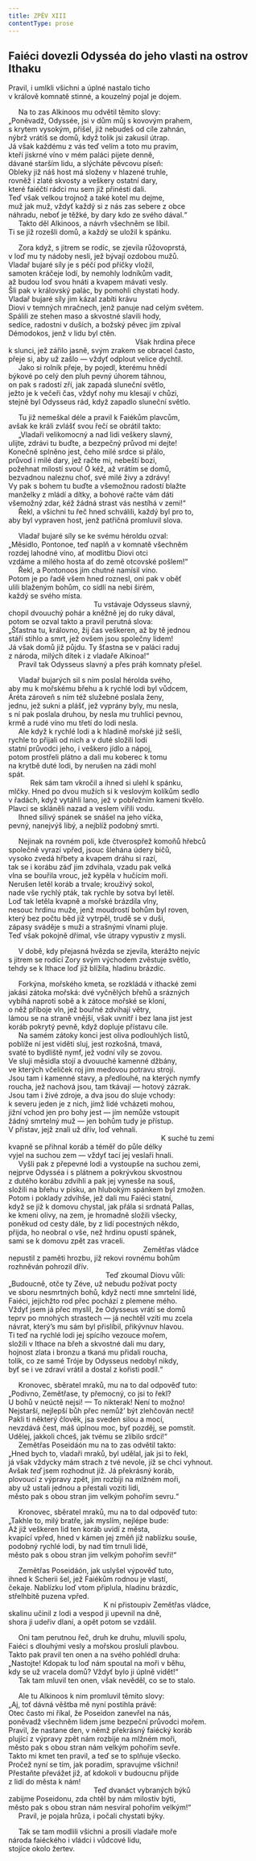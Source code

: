 ```yaml
---
title: ZPĚV XIII
contentType: prose
---
```


<section>

## Faiéci dovezli Odysséa do jeho vlasti na ostrov Ithaku

Pravil, i umlkli všichni a úplné nastalo ticho  
v králově komnatě stinné, a kouzelný pojal je dojem.

     Na to zas Alkinoos mu odvětil těmito slovy:  
„Poněvadž, Odyssée, jsi v dům můj s kovovým prahem,  
s krytem vysokým, přišel, již nebudeš od cíle zahnán,  
nýbrž vrátíš se domů, když tolik jsi zakusil útrap.  
Já však každému z vás teď velím a toto mu pravím,  
kteří jiskrné víno v mém paláci pijete denně,  
dávané starším lidu, a slýcháte pěvcovu píseň:  
Obleky již náš host má složeny v hlazené truhle,  
rovněž i zlaté skvosty a veškery ostatní dary,  
které faiéčtí rádci mu sem již přinésti dali.  
Teď však velkou trojnož a také kotel mu dejme,  
muž jak muž, vždyť každý si z nás zas sebere z obce  
náhradu, neboť je těžké, by dary kdo ze svého dával.“  
     Takto děl Alkinoos, a návrh všechněm se líbil.  
Ti se již rozešli domů, a každý se uložil k spánku.

     Zora když, s jitrem se rodíc, se zjevila růžovoprstá,  
v loď mu ty nádoby nesli, jež bývají ozdobou mužů.  
Vladař bujaré síly je s péčí pod příčky vložil,  
samoten kráčeje lodí, by nemohly lodníkům vadit,  
až budou loď svou hnáti a kvapem mávati vesly.  
Šli pak v královský palác, by pomohli chystati hody.  
Vladař bujaré síly jim kázal zabíti krávu  
Diovi v temných mračnech, jenž panuje nad celým světem.  
Spálili ze stehen maso a skvostné slavili hody,  
sedíce, radostni v duších, a božský pěvec jim zpíval  
Démodokos, jenž v lidu byl ctěn.  
                                                                Však hrdina přece  
k slunci, jež zářilo jasně, svým zrakem se obracel často,  
přeje si, aby už zašlo — vždyť odplout velice dychtil.  
     Jako si rolník přeje, by pojedl, kterému hnědí  
býkové po celý den pluh pevný úhorem táhnou,  
on pak s radostí zří, jak zapadá sluneční světlo,  
ježto je k večeři čas, vždyť nohy mu klesají v chůzi,  
stejně byl Odysseus rád, když zapadlo sluneční světlo.

     Tu již nemeškal déle a pravil k Faiékům plavcům,  
avšak ke králi zvlášť svou řečí se obrátil takto:  
     „Vladaři velikomocný a nad lidi veškery slavný,  
ulijte, zdrávi tu buďte, a bezpečný průvod mi dejte!  
Konečně splněno jest, čeho milé srdce si přálo,  
průvod i milé dary, jež račte mi, nebeští bozi,  
požehnat milostí svou! Ó kéž, až vrátím se domů,  
bezvadnou naleznu choť, své milé živy a zdrávy!  
Vy pak s bohem tu buďte a všemožnou radostí blažte  
manželky z mládí a dítky, a bohové račte vám dáti  
všemožný zdar, kéž žádná strast vás nestíhá v zemi!“  
     Řekl, a všichni tu řeč hned schválili, každý byl pro to,  
aby byl vypraven host, jenž patřičná promluvil slova.

     Vladař bujaré síly se ke svému héroldu ozval:  
„Měsidlo, Pontonoe, teď naplň a v komnatě všechněm  
rozdej lahodné víno, ať modlitbu Diovi otci  
vzdáme a milého hosta ať do země otcovské pošlem!“  
     Řekl, a Pontonoos jim chutné namísil víno.  
Potom je po řadě všem hned roznesl, oni pak v oběť  
ulili blaženým bohům, co sídlí na nebi širém,  
každý se svého místa.  
                                           Tu vstávaje Odysseus slavný,  
chopil dvouuchý pohár a kněžně jej do ruky dával,  
potom se ozval takto a pravil perutná slova:  
„Šťastna tu, královno, žij čas veškeren, až by tě jednou  
stáří stihlo a smrt, jež ovšem jsou společny lidem!  
Já však domů již půjdu. Ty šťastna se v paláci raduj  
z národa, milých dítek i z vladaře Alkinoa!“  
     Pravil tak Odysseus slavný a přes práh komnaty přešel.

     Vladař bujarých sil s ním poslal hérolda svého,  
aby mu k mořskému břehu a k rychlé lodi byl vůdcem,  
Áréta zároveň s ním též služebné poslala ženy,  
jednu, jež sukni a plášť, jež vyprány byly, mu nesla,  
s ní pak poslala druhou, by nesla mu truhlici pevnou,  
krmě a rudé víno mu třetí do lodi nesla.  
     Ale když k rychlé lodi a k hladině mořské již sešli,  
rychle to přijali od nich a v duté složili lodi  
statní průvodci jeho, i veškero jídlo a nápoj,  
potom prostřeli plátno a dali mu koberec k tomu  
na krytbě duté lodi, by nerušen na zádi mohl  
spát.  
           Rek sám tam vkročil a ihned si ulehl k spánku,  
mlčky. Hned po dvou mužích si k veslovým kolíkům sedlo  
v řadách, když vytáhli lano, jež v pobřežním kameni tkvělo.  
Plavci se skláněli nazad a veslem vířili vodu.  
     Ihned sílivý spánek se snášel na jeho víčka,  
pevný, nanejvýš libý, a nejblíž podobný smrti.

     Nejinak na rovném poli, kde čtverospřež komoňů hřebců  
společně vyrazí vpřed, jsouc šlehána údery bičů,  
vysoko zvedá hřbety a kvapem dráhu si razí,  
tak se i korábu záď jim zdvihala, vzadu pak velká  
vlna se bouřila vrouc, jež kypěla v hučícím moři.  
Nerušen letěl koráb a trvale; krouživý sokol,  
nade vše rychlý pták, tak rychle by sotva byl letěl.  
Loď tak letěla kvapně a mořské brázdila vlny,  
nesouc hrdinu muže, jenž moudrostí bohům byl roven,  
který bez počtu běd již vytrpěl, trudě se v duši,  
zápasy sváděje s muži a strašnými vlnami pluje.  
Teď však pokojně dřímal, vše útrapy vypustiv z mysli.

     V době, kdy přejasná hvězda se zjevila, kterážto nejvíc  
s jitrem se rodící Zory svým východem zvěstuje světlo,  
tehdy se k Ithace loď již blížila, hladinu brázdíc.

     Forkýna, mořského kmeta, se rozkládá v ithacké zemi  
jakási zátoka mořská: dvé vyčnělých břehů a srázných  
vybíhá naproti sobě a k zátoce mořské se kloní,  
o něž příboje vln, jež bouřné zdvihají větry,  
lámou se na straně vnější, však uvnitř i bez lana jist jest  
koráb pokrytý pevně, když dopluje přístavu cíle.  
     Na samém zátoky konci jest oliva podlouhlých listů,  
poblíže ní jest viděti sluj, jest rozkošná, tmavá,  
svaté to bydliště nymf, jež vodní víly se zovou.  
Ve sluji měsidla stojí a dvouuché kamenné džbány,  
ve kterých včeliček roj jim medovou potravu strojí.  
Jsou tam i kamenné stavy, a předlouhé, na kterých nymfy  
roucha, jež nachová jsou, tam tkávají — hotový zázrak.  
Jsou tam i živé zdroje, a dva jsou do sluje vchody:  
k severu jeden je z nich, jímž lidé vcházeti mohou,  
jižní vchod jen pro bohy jest — jím nemůže vstoupit  
žádný smrtelný muž — jen bohům tudy je přístup.  
V přístav, jejž znali už dřív, loď vehnali.  
                                                                             K suché tu zemi  
kvapně se přihnal koráb a téměř do půle délky  
vyjel na suchou zem — vždyť tací jej veslaři hnali.  
     Vyšli pak z přepevné lodi a vystoupše na suchou zemi,  
nejprve Odysséa i s plátnem a pokrývkou skvostnou  
z dutého korábu zdvihli a pak jej vynesše na souš,  
složili na břehu v písku, an hlubokým spánkem byl zmožen.  
Potom i poklady zdvihše, jež dali mu Faiéci statní,  
když se již k domovu chystal, jak přála si srdnatá Pallas,  
ke kmeni olivy, na zem, je hromadně složili všecky,  
poněkud od cesty dále, by z lidí pocestných někdo,  
přijda, ho neobral o vše, než hrdinu opustí spánek,  
sami se k domovu zpět zas vraceli.  
                                                                    Zemětřas vládce  
nepustil z paměti hrozbu, jíž rekovi rovnému bohům  
rozhněván pohrozil dřív.  
                                                 Teď zkoumal Diovu vůli:  
„Budoucně, otče ty Zéve, už nebudu požívat pocty  
ve sboru nesmrtných bohů, když nectí mne smrtelní lidé,  
Faiéci, jejichžto rod přec pochází z plemene mého.  
Vždyť jsem já přec myslil, že Odysseus vrátí se domů  
teprv po mnohých strastech — já nechtěl vzíti mu zcela  
návrat, který’s mu sám byl přislíbil, přikývnuv hlavou.  
Ti teď na rychlé lodi jej spícího vezouce mořem,  
složili v Ithace na břeh a skvostné dali mu dary,  
hojnost zlata i bronzu a tkaná mu přidali roucha,  
tolik, co ze samé Tróje by Odysseus nedobyl nikdy,  
byť se i ve zdraví vrátil a dostal z kořisti podíl.“

     Kronovec, sběratel mraků, mu na to dal odpověď tuto:  
„Podivno, Zemětřase, ty přemocný, co jsi to řekl?  
U bohů v neúctě nejsi! — To nikterak! Není to možno!  
Nejstarší, nejlepší bůh přec nemůž’ být zlehčován nectí!  
Pakli ti některý člověk, jsa sveden silou a mocí,  
nevzdává čest, máš úplnou moc, byť pozděj, se pomstít.  
Udělej, jakkoli chceš, jak tvému se zlíbilo srdci!“  
     Zemětřas Poseidáón mu na to zas odvětil takto:  
„Hned bych to, vladaři mraků, byl udělal, jak jsi to řekl,  
já však vždycky mám strach z tvé nevole, jíž se chci vyhnout.  
Avšak _teď_ jsem rozhodnut již. Já překrásný koráb,  
plovoucí z výpravy zpět, jim rozbiji na mlžném moři,  
aby už ustali jednou a přestali voziti lidi,  
město pak s obou stran jim velkým pohořím sevru.“

     Kronovec, sběratel mraků, mu na to dal odpověď tuto:  
„Takhle to, milý bratře, jak myslím, nejlépe bude:  
Až již veškeren lid ten koráb uvidí z města,  
kvapící vpřed, hned v kámen jej změň již nablízku souše,  
podobný rychlé lodi, by nad tím trnuli lidé,  
město pak s obou stran jim velkým pohořím sevři!“

     Zemětřas Poseidáón, jak uslyšel výpověď tuto,  
ihned k Scherii šel, jež Faiékům rodnou je vlastí,  
čekaje. Nablízku loď vtom připlula, hladinu brázdíc,  
střelhbitě puzena vpřed.  
                                                K ní přistoupiv Zemětřas vládce,  
skalinu učinil z lodi a vespod ji upevnil na dně,  
shora ji udeřiv dlaní, a opět potom se vzdálil.

     Oni tam perutnou řeč, druh ke druhu, mluvili spolu,  
Faiéci s dlouhými vesly a mořskou proslulí plavbou.  
Takto pak pravil ten onen a na svého pohlédl druha:  
„Nastojte! Kdopak tu loď nám spoutal na moři v běhu,  
kdy se už vracela domů? Vždyť bylo ji úplně vidět!“  
     Tak tam mluvil ten onen, však nevěděl, co se to stalo.

     Ale tu Alkinoos k nim promluvil těmito slovy:  
„Aj, toť dávná věštba mě nyní postihla právě:  
Otec často mi říkal, že Poseidon zanevřel na nás,  
poněvadž všechněm lidem jsme bezpeční průvodci mořem.  
Pravil, že nastane den, v němž překrásný faiécký koráb  
plující z výpravy zpět nám rozbije na mlžném moři,  
město pak s obou stran nám velkým pohořím sevře.  
Takto mi kmet ten pravil, a teď se to splňuje všecko.  
Pročež nyní se tím, jak poradím, spravujme všichni!  
Přestaňte převážet již, ať kdokoli v budoucnu přijde  
z lidí do města k nám!  
                                           Teď dvanáct vybraných býků  
zabijme Poseidonu, zda chtěl by nám milostiv býti,  
město pak s obou stran nám nesvíral pohořím velkým!“  
     Pravil, je pojala hrůza, i počali chystati býky.

     Tak se tam modlili všichni a prosili vladaře moře  
národa faiéckého i vládci i vůdcové lidu,  
stojíce okolo žertev.

</section>

